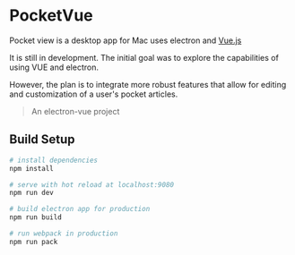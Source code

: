 # PocketVue

Pocket view is a desktop app for Mac uses electron and [Vue.js](http://vue.js/)

It is still in development. The initial goal was to explore the capabilities of using VUE and electron.

However, the plan is to integrate more robust features that allow for editing and customization of a user's pocket articles.
> An electron-vue project

## Build Setup

``` bash
# install dependencies
npm install

# serve with hot reload at localhost:9080
npm run dev

# build electron app for production
npm run build

# run webpack in production
npm run pack
```

